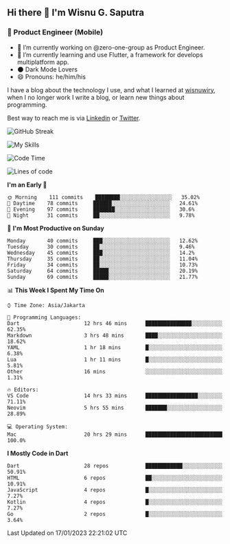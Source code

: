 ## Hi there 👋 I'm Wisnu G. Saputra

### :mobile_phone_off: Product Engineer (Mobile)

- 🔭 I’m currently working on @zero-one-group as Product Engineer.
- 🌱 I’m currently learning and use Flutter, a framework for develops multiplatform app.
- 🌑 Dark Mode Lovers
- 😄 Pronouns: he/him/his

I have a blog about the technology I use, and what I learned at [wisnuwiry](https://wisnuwiry.space/), when I no longer work I write a blog, or learn new things about programming.

Best way to reach me is via [Linkedin](https://www.linkedin.com/in/wisnu-saputra/) or [Twitter](https://twitter.com/wisnuwiry).

![GitHub Streak](https://streak-stats.demolab.com?user=wisnuwiry&theme=dark&hide_border=true)

![My Skills](https://skillicons.dev/icons?i=dart,flutter,kotlin,swift,js,css,neovim,git,linux&perline=5)

<!--START_SECTION:waka-->
![Code Time](http://img.shields.io/badge/Code%20Time-85%20hrs%2018%20mins-blue)

![Lines of code](https://img.shields.io/badge/From%20Hello%20World%20I%27ve%20Written-538%20Thousand%20lines%20of%20code-blue)

**I'm an Early 🐤** 

```text
🌞 Morning    111 commits    ████████░░░░░░░░░░░░░░░░░   35.02% 
🌆 Daytime    78 commits     ██████░░░░░░░░░░░░░░░░░░░   24.61% 
🌃 Evening    97 commits     ███████░░░░░░░░░░░░░░░░░░   30.6% 
🌙 Night      31 commits     ██░░░░░░░░░░░░░░░░░░░░░░░   9.78%

```
📅 **I'm Most Productive on Sunday** 

```text
Monday       40 commits     ███░░░░░░░░░░░░░░░░░░░░░░   12.62% 
Tuesday      30 commits     ██░░░░░░░░░░░░░░░░░░░░░░░   9.46% 
Wednesday    45 commits     ███░░░░░░░░░░░░░░░░░░░░░░   14.2% 
Thursday     35 commits     ██░░░░░░░░░░░░░░░░░░░░░░░   11.04% 
Friday       34 commits     ██░░░░░░░░░░░░░░░░░░░░░░░   10.73% 
Saturday     64 commits     █████░░░░░░░░░░░░░░░░░░░░   20.19% 
Sunday       69 commits     █████░░░░░░░░░░░░░░░░░░░░   21.77%

```


📊 **This Week I Spent My Time On** 

```text
⌚︎ Time Zone: Asia/Jakarta

💬 Programming Languages: 
Dart                     12 hrs 46 mins      ███████████████░░░░░░░░░░   62.35% 
Markdown                 3 hrs 48 mins       ████░░░░░░░░░░░░░░░░░░░░░   18.62% 
YAML                     1 hr 18 mins        █░░░░░░░░░░░░░░░░░░░░░░░░   6.38% 
Lua                      1 hr 11 mins        █░░░░░░░░░░░░░░░░░░░░░░░░   5.81% 
Other                    16 mins             ░░░░░░░░░░░░░░░░░░░░░░░░░   1.31%

🔥 Editors: 
VS Code                  14 hrs 33 mins      █████████████████░░░░░░░░   71.11% 
Neovim                   5 hrs 55 mins       ███████░░░░░░░░░░░░░░░░░░   28.89%

💻 Operating System: 
Mac                      20 hrs 29 mins      █████████████████████████   100.0%

```

**I Mostly Code in Dart** 

```text
Dart                     28 repos            ████████████░░░░░░░░░░░░░   50.91% 
HTML                     6 repos             ██░░░░░░░░░░░░░░░░░░░░░░░   10.91% 
JavaScript               4 repos             █░░░░░░░░░░░░░░░░░░░░░░░░   7.27% 
Kotlin                   4 repos             █░░░░░░░░░░░░░░░░░░░░░░░░   7.27% 
Go                       2 repos             █░░░░░░░░░░░░░░░░░░░░░░░░   3.64%

```



 Last Updated on 17/01/2023 22:21:02 UTC
<!--END_SECTION:waka-->
